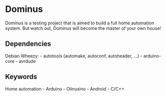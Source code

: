 Dominus
=======

Dominus is a testing project that is aimed to build a full home
automation system. But watch out, Dominus will become the master of
your own house!


Dependencies
------------

Debian Wheezy:
       - autotools (automake, autoconf, autoheader, ...)
       - arduino-core
       - avrdude


Keywords
--------

Home automation - Arduino - Olinuxino - Android - C/C++
